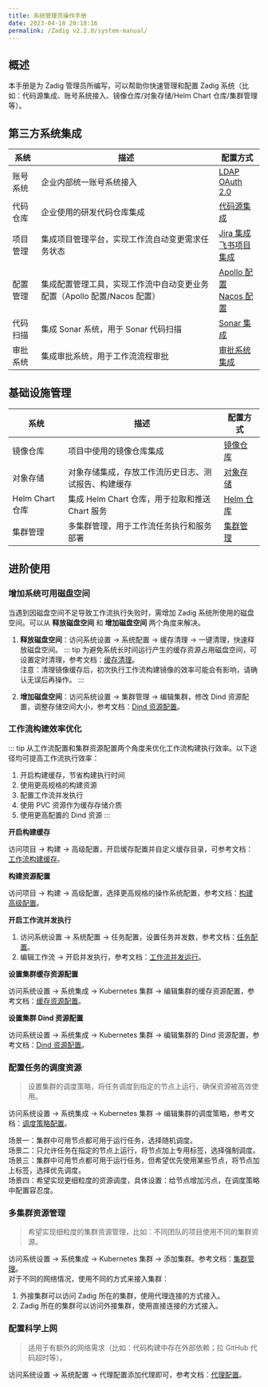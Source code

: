```yaml
---
title: 系统管理员操作手册
date: 2023-04-18 20:18:16
permalink: /Zadig v2.2.0/system-manual/
---
```


## 概述

本手册是为 Zadig 管理员所编写，可以帮助你快速管理和配置 Zadig 系统（比如：代码源集成、账号系统接入、镜像仓库/对象存储/Helm Chart 仓库/集群管理等）。

## 第三方系统集成

|系统       |  描述                            | 配置方式 |
| ---------- | ---------------------------------| -------|
| 账号系统 | 企业内部统一账号系统接入 |[LDAP](/Zadig%20v2.2.0/settings/account/ldap/)<br>[OAuth 2.0](/Zadig%20v2.2.0/settings/account/oauth2/)|
| 代码仓库 | 企业使用的研发代码仓库集成 |[代码源集成](/Zadig%20v2.2.0/settings/codehost/overview/)|
| 项目管理 | 集成项目管理平台，实现工作流自动变更需求任务状态 |[Jira 集成](/Zadig%20v2.2.0/settings/jira/)<br>[飞书项目集成](/Zadig%20v2.2.0/settings/lark/)|
| 配置管理 | 集成配置管理工具，实现工作流中自动变更业务配置（Apollo 配置/Nacos 配置） |[Apollo 配置](/Zadig%20v2.2.0/settings/configsystem/apollo/)<br>[Nacos 配置](/Zadig%20v2.2.0/settings/configsystem/nacos/)|
| 代码扫描 | 集成 Sonar 系统，用于 Sonar 代码扫描 |[Sonar 集成](/Zadig%20v2.2.0/settings/sonar/)|
| 审批系统 | 集成审批系统，用于工作流流程审批 |[审批系统集成](/Zadig%20v2.2.0/settings/approval/)|

## 基础设施管理

|系统       |  描述                            | 配置方式 |
| ---------- | ---------------------------------| -------|
| 镜像仓库 | 项目中使用的镜像仓库集成 |[镜像仓库](/Zadig%20v2.2.0/settings/image-registry/)|
| 对象存储 | 对象存储集成，存放工作流历史日志、测试报告、构建缓存 |[对象存储](/Zadig%20v2.2.0/settings/object-storage/)|
| Helm Chart 仓库 | 集成 Helm Chart 仓库，用于拉取和推送 Chart 服务 |[Helm 仓库](/Zadig%20v2.2.0/settings/helm/)|
| 集群管理 | 多集群管理，用于工作流任务执行和服务部署 |[集群管理](/Zadig%20v2.2.0/pages/cluster_manage/)|

## 进阶使用

### 增加系统可用磁盘空间

当遇到因磁盘空间不足导致工作流执行失败时，需增加 Zadig 系统所使用的磁盘空间。可以从 **释放磁盘空间** 和 **增加磁盘空间** 两个角度来解决。

1. **释放磁盘空间**：访问系统设置 -> 系统配置 -> 缓存清理 -> 一键清理，快速释放磁盘空间。
::: tip
为避免系统长时间运行产生的缓存资源占用磁盘空间，可设置定时清理，参考文档：[缓存清理](/Zadig%20v2.2.0/settings/system-settings/#缓存清理)。<br>
注意：清理镜像缓存后，初次执行工作流构建镜像的效率可能会有影响，请确认无误后再操作。
:::

2. **增加磁盘空间**：访问系统设置 -> 集群管理 -> 编辑集群，修改 Dind 资源配置，调整存储空间大小，参考文档：[Dind 资源配置](/Zadig%20v2.2.0/pages/cluster_manage/#dind-资源配置)。<br>

### 工作流构建效率优化

::: tip
从工作流配置和集群资源配置两个角度来优化工作流构建执行效率。以下途径均可提高工作流执行效率：
1. 开启构建缓存，节省构建执行时间
2. 使用更高规格的构建资源
3. 配置工作流并发执行
4. 使用 PVC 资源作为缓存存储介质
5. 使用更高配置的 Dind 资源
:::

**开启构建缓存**

访问项目 -> 构建 -> 高级配置，开启缓存配置并自定义缓存目录，可参考文档：[工作流构建缓存](/Zadig%20v2.2.0/workflow/cache/#工作空间缓存)。

**构建资源配置**

访问项目 -> 构建 -> 高级配置，选择更高规格的操作系统配置，参考文档：[构建高级配置](/Zadig%20v2.2.0/project/build/#高级配置)。

**开启工作流并发执行**

1. 访问系统设置 -> 系统配置 -> 任务配置，设置任务并发数，参考文档：[任务配置](/Zadig%20v2.2.0/settings/system-settings/#任务配置)。<br>
2. 编辑工作流 -> 开启并发执行，参考文档：[工作流并发运行](/Zadig%20v2.2.0/project/workflow/#基本信息)。

**设置集群缓存资源配置**

访问系统设置 -> 系统集成 -> Kubernetes 集群 -> 编辑集群的缓存资源配置，参考文档：[缓存资源配置](/Zadig%20v2.2.0/pages/cluster_manage/#缓存资源配置)。<br>

**设置集群 Dind 资源配置**

访问系统设置 -> 系统集成 -> Kubernetes 集群 -> 编辑集群的 Dind 资源配置，参考文档：[Dind 资源配置](/Zadig%20v2.2.0/pages/cluster_manage/#dind-资源配置)。<br>

### 配置任务的调度资源

> 设置集群的调度策略，将任务调度到指定的节点上运行，确保资源被高效使用。

访问系统设置 -> 系统集成 -> Kubernetes 集群 -> 编辑集群的调度策略，参考文档：[调度策略配置](/Zadig%20v2.2.0/pages/cluster_manage/#设置调度策略)。

场景一：集群中可用节点都可用于运行任务，选择随机调度。<br>
场景二：只允许任务在指定的节点上运行，将节点加上专用标签，选择强制调度。<br>
场景三：集群中可用节点都可用于运行任务，但希望优先使用某些节点，将节点加上标签，选择优先调度。<br>
场景四：希望实现更细粒度的资源调度，具体设置：给节点增加污点，在调度策略中配置容忍度。<br>

### 多集群资源管理
> 希望实现细粒度的集群资源管理，比如：不同团队的项目使用不同的集群资源。

访问系统设置 -> 系统集成 -> Kubernetes 集群 -> 添加集群。参考文档：[集群管理](/Zadig%20v2.2.0/pages/cluster_manage/)。<br>
对于不同的网络情况，使用不同的方式来接入集群：
1. 外接集群可以访问 Zadig 所在的集群，使用代理连接的方式接入。
2. Zadig 所在的集群可以访问外接集群，使用直接连接的方式接入。

### 配置科学上网
> 适用于有额外的网络需求（比如：代码构建中存在外部依赖；拉 GitHub 代码超时等）。

访问系统设置 -> 系统配置 -> 代理配置添加代理即可，参考文档：[代理配置](/Zadig%20v2.2.0/settings/system-settings/#代理配置)。

